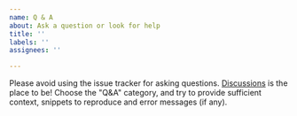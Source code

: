 ```yaml
---
name: Q & A
about: Ask a question or look for help
title: ''
labels: ''
assignees: ''

---
```


Please avoid using the issue tracker for asking questions. [Discussions](https://github.com/SeaQL/.github/discussions/new) is the place to be! Choose the "Q&A" category, and try to provide sufficient context, snippets to reproduce and error messages (if any).
